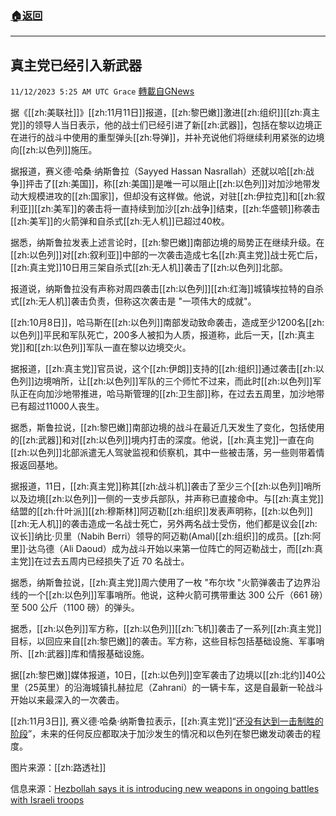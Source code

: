 ###  [:house:返回](README.md)
---


## 真主党已经引入新武器
`11/12/2023 5:25 AM UTC Grace` [轉載自GNews](https://gnews.org/articles/1964530)

据《[[zh:美联社]]》[[zh:11月11日]]报道，[[zh:黎巴嫩]]激进[[zh:组织]][[zh:真主党]]的领导人当日表示，他的战士们已经引进了新[[zh:武器]]，包括在黎以边境正在进行的战斗中使用的重型弹头[[zh:导弹]]，并补充说他们将继续利用紧张的边境向[[zh:以色列]]施压。

据报道，赛义德·哈桑·纳斯鲁拉（Sayyed Hassan Nasrallah）还就以哈[[zh:战争]]抨击了[[zh:美国]]，称[[zh:美国]]是唯一可以阻止[[zh:以色列]]对加沙地带发动大规模进攻的[[zh:国家]]，但却没有这样做。他说，对驻[[zh:伊拉克]]和[[zh:叙利亚]][[zh:美军]]的袭击将一直持续到加沙[[zh:战争]]结束，[[zh:华盛顿]]称袭击[[zh:美军]]的火箭弹和自杀式[[zh:无人机]]已超过40枚。

据悉，纳斯鲁拉发表上述言论时，[[zh:黎巴嫩]]南部边境的局势正在继续升级。在[[zh:以色列]]对[[zh:叙利亚]]中部的一次袭击造成七名[[zh:真主党]]战士死亡后，[[zh:真主党]]10日用三架自杀式[[zh:无人机]]袭击了[[zh:以色列]]北部。

报道说，纳斯鲁拉没有声称对周四袭击[[zh:以色列]][[zh:红海]]城镇埃拉特的自杀式[[zh:无人机]]袭击负责，但称这次袭击是 "一项伟大的成就"。

[[zh:10月8日]]，哈马斯在[[zh:以色列]]南部发动致命袭击，造成至少1200名[[zh:以色列]]平民和军队死亡，200多人被扣为人质，报道称，此后一天，[[zh:真主党]]和[[zh:以色列]]军队一直在黎以边境交火。

据报道，[[zh:真主党]]官员说，这个[[zh:伊朗]]支持的[[zh:组织]]通过袭击[[zh:以色列]]边境哨所，让[[zh:以色列]]军队的三个师忙不过来，而此时[[zh:以色列]]军队正在向加沙地带推进，哈马斯管理的[[zh:卫生部]]称，在过去五周里，加沙地带已有超过11000人丧生。

据悉，斯鲁拉说，[[zh:黎巴嫩]]南部边境的战斗在最近几天发生了变化，包括使用的[[zh:武器]]和对[[zh:以色列]]境内打击的深度。他说，[[zh:真主党]]一直在向[[zh:以色列]]北部派遣无人驾驶监视和侦察机，其中一些被击落，另一些则带着情报返回基地。

据报道，11日，[[zh:真主党]]称其[[zh:战斗机]]袭击了至少三个[[zh:以色列]]哨所以及边境[[zh:以色列]]一侧的一支步兵部队，并声称已直接命中。与[[zh:真主党]]结盟的[[zh:什叶派]][[zh:穆斯林]]阿迈勒[[zh:组织]]发表声明称，[[zh:以色列]][[zh:无人机]]的袭击造成一名战士死亡，另外两名战士受伤，他们都是议会[[zh:议长]]纳比·贝里（Nabih Berri）领导的阿迈勒(Amal)[[zh:组织]]的成员。[[zh:阿里]]·达乌德（Ali Daoud）成为战斗开始以来第一位阵亡的阿迈勒战士，而[[zh:真主党]]在过去五周内已经损失了近 70 名战士。

据悉，纳斯鲁拉说，[[zh:真主党]]周六使用了一枚 "布尔坎 "火箭弹袭击了边界沿线的一个[[zh:以色列]]军事哨所。他说，这种火箭可携带重达 300 公斤（661 磅）至 500 公斤（1100 磅）的弹头。

据悉，[[zh:以色列]]军方称，[[zh:以色列]][[zh:飞机]]袭击了一系列[[zh:真主党]]目标，以回应来自[[zh:黎巴嫩]]的袭击。军方称，这些目标包括基础设施、军事哨所、[[zh:武器]]库和情报基础设施。

据[[zh:黎巴嫩]]媒体报道，10日，[[zh:以色列]]空军袭击了边境以[[zh:北约]]40公里（25英里）的沿海城镇扎赫拉尼（Zahrani）的一辆卡车，这是自最新一轮战斗开始以来最深入的一次袭击。

[[zh:11月3日]], 赛义德·哈桑·纳斯鲁拉表示，[[zh:真主党]]“[还没有达到一击制胜的阶段](https://gnews.org/m/1919713)”，未来的任何反应都取决于加沙发生的情况和以色列在黎巴嫩发动袭击的程度。

图片来源：[[zh:路透社]]

信息来源：[Hezbollah says it is introducing new weapons in ongoing battles with Israeli troops](https://www.aol.com/somber-bugles-bells-mark-armistice-123811761.html)
